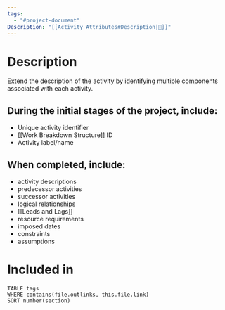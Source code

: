 ```yaml
---
tags:
  - "#project-document"
Description: "[[Activity Attributes#Description|📝]]"
---
```

# Description
Extend the description of the activity by identifying multiple components associated with each activity.
## During the initial stages of the project, include:
- Unique activity identifier
- [[Work Breakdown Structure]] ID
- Activity label/name
## When completed, include:
- activity descriptions
- predecessor activities
- successor activities
- logical relationships
- [[Leads and Lags]]
- resource requirements
- imposed dates
- constraints
- assumptions
# Included in
```dataview
TABLE tags
WHERE contains(file.outlinks, this.file.link)
SORT number(section)
```
